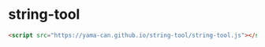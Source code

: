 # string-tool
```html
<script src="https://yama-can.github.io/string-tool/string-tool.js"></script>
```
